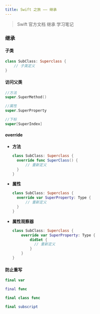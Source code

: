 ```yaml
---
title: Swift 之旅 —— 继承
---
```


>   Swift 官方文档 继承 学习笔记

### 继承

#### 子类

```swift
class SubClass: Superclass {
    // 子类定义
}
```

#### 访问父类

```swift
//方法
super.SuperMethod()

//属性
super.SuperProperty

//下标
super[SuperIndex]
```

#### override

- **方法**

  ```swift
  class SubClass: Superclass {
  	override func SuperClass() {
  		// 重新定义
  	}
  }
  ```

- **属性**

  ```swift
  class SubClass: Superclass {
  	override var SuperProperty: Type {
  		// 重新定义
  	}
  }
  ```

- **属性观察器**

  ```swift
  class SubClass: Superclass {
      override var SuperProperty: Type {
          didSet {
          	// 重新定义
          }
      }
  }
  ```

#### 防止重写

```swift
final var

final func

final class func

final subscript
```


